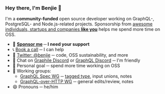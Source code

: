### Hey there, I'm Benjie 👋

I'm a **community-funded** open source developer working on GraphQL-,
PostgreSQL- and Node.js-related projects. Sponsorship from
[awesome individuals, startups and companies **like you**](https://www.graphile.org/sponsor/)
helps me spend more time on OSS.

- 🙏 **[Sponsor me](https://github.com/sponsors/benjie) ─ I need your support**
- 📞 [Book a call](https://benjie.dev) ─ I can help
- 🐤 [Twitter: @benjie](https://twitter.com/benjie) ─ code, OSS sustainability,
  and more
- 💬 Chat on [Graphile Discord](https://discord.gg/graphile) or
  [GraphQL Discord](https://discord.graphql.org/) ─ I'm friendly
- 💙 Personal goal ─ spend more time working on OSS
- 💭 Working groups:
  - [GraphQL Spec WG](https://github.com/graphql/graphql-wg) ─
    [tagged type](https://github.com/graphql/graphql-spec/pull/733), input
    unions, notes
  - [GraphQL-over-HTTP WG](https://github.com/graphql/graphql-over-http) ─
    general edits/review, notes
- 😄 Pronouns ─ he/him
